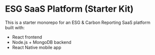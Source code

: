 # ESG SaaS Platform (Starter Kit)

This is a starter monorepo for an ESG & Carbon Reporting SaaS platform built with:

- React frontend
- Node.js + MongoDB backend
- React Native mobile app
